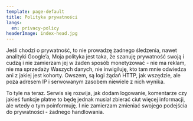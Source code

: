 ```yaml
---
template: page-default
title: Polityka prywatności
langs:
  en: privacy-policy
headerImage: index-head.jpg
---
```

Jeśli chodzi o prywatność, to nie prowadzę żadnego śledzenia, nawet analityki Google’a, Moja polityka jest taka, że szanuję prywatność swoją i cudzą i nie zamierzam jej w żaden sposób monetyzować - nie ma reklam, nie ma sprzedaży Waszych danych, nie inwigiluję, kto tam mnie odwiedza ani z jakiej jest kohorty. Owszem, są logi żądań HTTP, jak wszędzie, ale poza adresem IP i serwowanym zasobem niewiele z nich wynika. 

To tyle na teraz. Serwis się rozwija, jak dodam logowanie, komentarze czy jakieś funkcje płatne to będę jednak musiał zbierać ciut więcej informacji, ale wtedy o tym poinformuję. I nie zamierzam zmieniać swojego podejścia do prywatności - żadnego handlowania.
